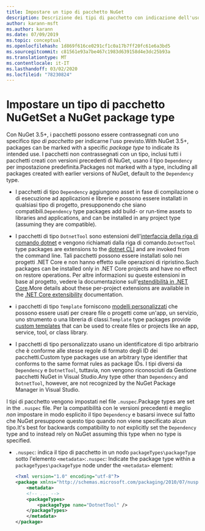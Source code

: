 ```yaml
---
title: Impostare un tipo di pacchetto NuGet
description: Descrizione dei tipi di pacchetto con indicazione dell'uso previsto.
author: karann-msft
ms.author: karann
ms.date: 07/09/2019
ms.topic: conceptual
ms.openlocfilehash: 1d869f616ce0291cf1c0a17b7ff20fc61e6a3bd5
ms.sourcegitcommit: c81561e93a7be467c1983d639158d4e3dc25b93a
ms.translationtype: MT
ms.contentlocale: it-IT
ms.lasthandoff: 03/02/2020
ms.locfileid: "78230824"
---
```

# <a name="set-a-nuget-package-type"></a><span data-ttu-id="d0050-103">Impostare un tipo di pacchetto NuGet</span><span class="sxs-lookup"><span data-stu-id="d0050-103">Set a NuGet package type</span></span>

<span data-ttu-id="d0050-104">Con NuGet 3.5+, i pacchetti possono essere contrassegnati con uno specifico *tipo di pacchetto* per indicarne l'uso previsto.</span><span class="sxs-lookup"><span data-stu-id="d0050-104">With NuGet 3.5+, packages can be marked with a specific *package type* to indicate its intended use.</span></span> <span data-ttu-id="d0050-105">I pacchetti non contrassegnati con un tipo, inclusi tutti i pacchetti creati con versioni precedenti di NuGet, usano il tipo `Dependency` per impostazione predefinita.</span><span class="sxs-lookup"><span data-stu-id="d0050-105">Packages not marked with a type, including all packages created with earlier versions of NuGet, default to the `Dependency` type.</span></span>

- <span data-ttu-id="d0050-106">I pacchetti di tipo `Dependency` aggiungono asset in fase di compilazione o di esecuzione ad applicazioni e librerie e possono essere installati in qualsiasi tipo di progetto, presupponendo che siano compatibili.</span><span class="sxs-lookup"><span data-stu-id="d0050-106">`Dependency` type packages add build- or run-time assets to libraries and applications, and can be installed in any project type (assuming they are compatible).</span></span>

- <span data-ttu-id="d0050-107">I pacchetti di tipo `DotnetTool` sono estensioni dell'[interfaccia della riga di comando dotnet](/dotnet/articles/core/tools/index) e vengono richiamati dalla riga di comando.</span><span class="sxs-lookup"><span data-stu-id="d0050-107">`DotnetTool` type packages are extensions to the [dotnet CLI](/dotnet/articles/core/tools/index) and are invoked from the command line.</span></span> <span data-ttu-id="d0050-108">Tali pacchetti possono essere installati solo nei progetti .NET Core e non hanno effetto sulle operazioni di ripristino.</span><span class="sxs-lookup"><span data-stu-id="d0050-108">Such packages can be installed only in .NET Core projects and have no effect on restore operations.</span></span> <span data-ttu-id="d0050-109">Per altre informazioni su queste estensioni in base al progetto, vedere la documentazione sull'[estendibilità in .NET Core](/dotnet/articles/core/tools/extensibility#per-project-based-extensibility).</span><span class="sxs-lookup"><span data-stu-id="d0050-109">More details about these per-project extensions are available in the  [.NET Core extensibility](/dotnet/articles/core/tools/extensibility#per-project-based-extensibility) documentation.</span></span>

- <span data-ttu-id="d0050-110">i pacchetti di tipo `Template` forniscono [modelli personalizzati](/dotnet/core/tools/custom-templates) che possono essere usati per creare file o progetti come un'app, un servizio, uno strumento o una libreria di classi.</span><span class="sxs-lookup"><span data-stu-id="d0050-110">`Template` type packages provide [custom templates](/dotnet/core/tools/custom-templates) that can be used to create files or projects like an app, service, tool, or class library.</span></span>

- <span data-ttu-id="d0050-111">I pacchetti di tipo personalizzato usano un identificatore di tipo arbitrario che è conforme alle stesse regole di formato degli ID dei pacchetti.</span><span class="sxs-lookup"><span data-stu-id="d0050-111">Custom type packages use an arbitrary type identifier that conforms to the same format rules as package IDs.</span></span> <span data-ttu-id="d0050-112">I tipi diversi da `Dependency` e `DotnetTool`, tuttavia, non vengono riconosciuti da Gestione pacchetti NuGet in Visual Studio.</span><span class="sxs-lookup"><span data-stu-id="d0050-112">Any type other than `Dependency` and `DotnetTool`, however, are not recognized by the NuGet Package Manager in Visual Studio.</span></span>

<span data-ttu-id="d0050-113">I tipi di pacchetto vengono impostati nel file `.nuspec`.</span><span class="sxs-lookup"><span data-stu-id="d0050-113">Package types are set in the `.nuspec` file.</span></span> <span data-ttu-id="d0050-114">Per la compatibilità con le versioni precedenti è meglio *non* impostare in modo esplicito il tipo `Dependency` e basarsi invece sul fatto che NuGet presuppone questo tipo quando non viene specificato alcun tipo.</span><span class="sxs-lookup"><span data-stu-id="d0050-114">It's best for backwards compatibility to *not* explicitly set the `Dependency` type and to instead rely on NuGet assuming this type when no type is specified.</span></span>

- <span data-ttu-id="d0050-115">`.nuspec`: indica il tipo di pacchetto in un nodo `packageTypes\packageType` sotto l'elemento `<metadata>`:</span><span class="sxs-lookup"><span data-stu-id="d0050-115">`.nuspec`: Indicate the package type within a `packageTypes\packageType` node under the `<metadata>` element:</span></span>

    ```xml
    <?xml version="1.0" encoding="utf-8"?>
    <package xmlns="http://schemas.microsoft.com/packaging/2010/07/nuspec.xsd">
        <metadata>
        <!-- ... -->
        <packageTypes>
            <packageType name="DotnetTool" />
        </packageTypes>
        </metadata>
    </package>
    ```

